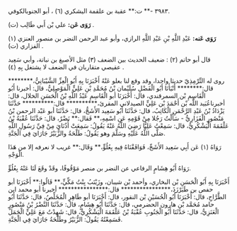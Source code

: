 ٣٩٨٣ -** ت:** عقبة بن علقمة اليشكري (٦) ، أبو الجنوبالكوفي.

**رَوَى عَن:** علي بْن أَبي طَالِب (ت) .

**رَوَى عَنه:** عَبْدِ اللَّهِ بْنِ عَبْدِ اللَّهِ الرازي، وأبو عبد الرحمن النضر بن منصور العنزي (١) الفزاري (ت) .

قال أبو حاتم (٢) : ضعيف الحديث بين الضعف (٣) مثل الأصبغ بن نباتة، وأبي سَعِيد عقيصي متقاربان في الضعف لا يشتغل بِهِ (٤) .

روى له التِّرْمِذِيّ حديثا واحدا، وقد وقع لنا بعلو عَنْهُ أَخْبَرَنَا بِهِ أَبُو الْعِزِّ الشَّيْبَانِيُّ،******** قال:******** أَنْبَأَنَا أَبُو الْفَضْلِ سُلَيْمان بْنُ مُحَمَّدِ بْنِ عَلِيٍّ الْمَوْصِلِيُّ، قال: أخبرنا أَبُو الْقَاسِمِ بْن السمرقندي، قال: أَخْبَرَنَا أبو الْقَاسِمِ عَبْدُ اللَّهِ بْنُ الْحَسَنِ الخلال، قال: أخبرناعُبَيد اللَّه بْن أَحْمَدَ بْن عَلِيٍّ الصيدلاني المقرئ،********** قال:********** حَدَّثَنَا يَزْدَادُ بْنُ عَبْدِ الرَّحْمَنِ الْكَاتِبُ، قال: حَدَّثَنَا أَبُو سَعِيد الأَشَجُّ، قال: حَدَّثَنَا أبو عَبْد الرحمن بْنُ مَنْصُورٍ الْفَزَارِيُّ - سَأَلْتُ رَجُلا مِنْ قَوْمِهِ عَنِ اسْمِهِ،** فَقال:** نَضْرٌ، قال: حَدَّثَنَا عُقْبَةُ بْنُ عَلْقَمَةَ الْيَشْكُرِيُّ، قال: سَمِعْتُ عَلِيًّا رَضِيَ اللَّهُ عَنْهُ يَقُولُ: سَمِعَتْ أُذُنَايَ مِنْ فِيِّ رَسُولِ اللَّهِ صَلَّى اللَّهُ عَلَيْهِ وسَلَّمَ وهو يَقُولُ: طَلْحَةُ والزُّبَيْرُ جَارَايَ فِي الْجَنَّةِ.

رَوَاهُ (١) عَن أَبِي سَعِيد الأَشَجِّ، فَوَافَقْنَاهُ فِيهِ بِعُلُوٍّ،** وَقَال:** غريب لا نعرفه إلا من هَذَا الْوَجْهِ.

رَوَاهُ أَبُو هِشَامٍ الرفاعي عن النضر بن منصر مَوْقُوفًا، وقَدْ وقَعَ لَنَا عَنْهُ بِعُلُوٍّ.

أَخْبَرَنَا بِهِ أَبُو الْحَسَنِ بْن البخاري، وأحمد بْن شيبان، وزَيْنَبُ بِنْتُ مَكِّيٍّ،** قَالُوا:** أَخْبَرَنَا أبو حفص بن طَبَرْزَذَ،**************** قال:**************** أخبرنا أبو محمد ابن الطَّرَّاحِ، قال: أَخْبَرَنَا أَبُو الْحُسَيْنِ بْن النقور، قال: أَخْبَرَنَا أبو طَاهِرٍ الْمُخَلِّصُ، قال: حَدَّثَنَا أَبُو حامد مُحَمَّد بْن هارون الحضرمي، قال: حَدَّثَنَا أَبُو هِشَامٍ، قال: حَدَّثَنَا النَّضْرُ بْنُ مَنْصُورٍ الْعَنَزِيُّ، قال: حَدَّثَنَا أَبُو الْجَنُوبِ عُقْبَةُ بْنُ عَلْقَمَةَ الْيَشْكُرِيُّ، قال: شَهِدْتُ مَعَ عَلِيٍّ الْجَمَلَ فَسَمِعْتُهُ يَقُولُ: الزُّبَيْرُ وطَلْحَةُ جَارَايَ فِي الْجَنَّةِ.